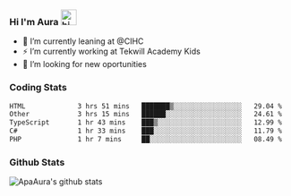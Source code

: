 ### Hi I'm Aura <img src="https://user-images.githubusercontent.com/1303154/88677602-1635ba80-d120-11ea-84d8-d263ba5fc3c0.gif" width="28px" alt="hi">

- 🔭 I’m currently leaning at @CIHC
- ⚡ I’m currently working at Tekwill Academy Kids
- 🤔 I’m looking for new oportunities


### Coding Stats

<!--START_SECTION:waka-->

```txt
HTML             3 hrs 51 mins   ███████▒░░░░░░░░░░░░░░░░░   29.04 %
Other            3 hrs 15 mins   ██████░░░░░░░░░░░░░░░░░░░   24.61 %
TypeScript       1 hr 43 mins    ███▒░░░░░░░░░░░░░░░░░░░░░   12.99 %
C#               1 hr 33 mins    ███░░░░░░░░░░░░░░░░░░░░░░   11.79 %
PHP              1 hr 7 mins     ██░░░░░░░░░░░░░░░░░░░░░░░   08.49 %
```

<!--END_SECTION:waka-->

### Github Stats

![ApaAura's github stats](https://github-readme-stats.vercel.app/api?username=ApaAura&count_private=true&theme=tokyonight&hide=contribs,prs)
